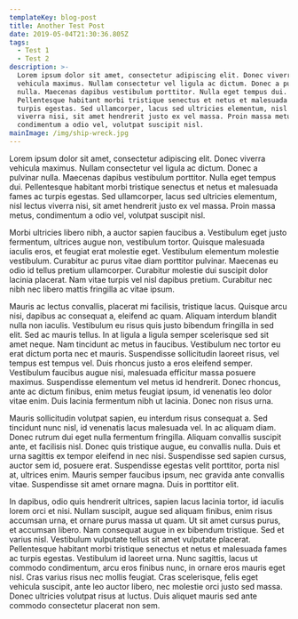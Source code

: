 ```yaml
---
templateKey: blog-post
title: Another Test Post
date: 2019-05-04T21:30:36.805Z
tags:
  - Test 1
  - Test 2
description: >-
  Lorem ipsum dolor sit amet, consectetur adipiscing elit. Donec viverra
  vehicula maximus. Nullam consectetur vel ligula ac dictum. Donec a pulvinar
  nulla. Maecenas dapibus vestibulum porttitor. Nulla eget tempus dui.
  Pellentesque habitant morbi tristique senectus et netus et malesuada fames ac
  turpis egestas. Sed ullamcorper, lacus sed ultricies elementum, nisl lectus
  viverra nisi, sit amet hendrerit justo ex vel massa. Proin massa metus,
  condimentum a odio vel, volutpat suscipit nisl.
mainImage: /img/ship-wreck.jpg
---
```

Lorem ipsum dolor sit amet, consectetur adipiscing elit. Donec viverra vehicula maximus. Nullam consectetur vel ligula ac dictum. Donec a pulvinar nulla. Maecenas dapibus vestibulum porttitor. Nulla eget tempus dui. Pellentesque habitant morbi tristique senectus et netus et malesuada fames ac turpis egestas. Sed ullamcorper, lacus sed ultricies elementum, nisl lectus viverra nisi, sit amet hendrerit justo ex vel massa. Proin massa metus, condimentum a odio vel, volutpat suscipit nisl.

Morbi ultricies libero nibh, a auctor sapien faucibus a. Vestibulum eget justo fermentum, ultrices augue non, vestibulum tortor. Quisque malesuada iaculis eros, et feugiat erat molestie eget. Vestibulum elementum molestie vestibulum. Curabitur ac purus vitae diam porttitor pulvinar. Maecenas eu odio id tellus pretium ullamcorper. Curabitur molestie dui suscipit dolor lacinia placerat. Nam vitae turpis vel nisl dapibus pretium. Curabitur nec nibh nec libero mattis fringilla ac vitae ipsum.

Mauris ac lectus convallis, placerat mi facilisis, tristique lacus. Quisque arcu nisi, dapibus ac consequat a, eleifend ac quam. Aliquam interdum blandit nulla non iaculis. Vestibulum eu risus quis justo bibendum fringilla in sed elit. Sed ac mauris tellus. In at ligula a ligula semper scelerisque sed sit amet neque. Nam tincidunt ac metus in faucibus. Vestibulum nec tortor eu erat dictum porta nec et mauris. Suspendisse sollicitudin laoreet risus, vel tempus est tempus vel. Duis rhoncus justo a eros eleifend semper. Vestibulum faucibus augue nisi, malesuada efficitur massa posuere maximus. Suspendisse elementum vel metus id hendrerit. Donec rhoncus, ante ac dictum finibus, enim metus feugiat ipsum, id venenatis leo dolor vitae enim. Duis lacinia fermentum nibh ut lacinia. Donec non risus urna.

Mauris sollicitudin volutpat sapien, eu interdum risus consequat a. Sed tincidunt nunc nisl, id venenatis lacus malesuada vel. In ac aliquam diam. Donec rutrum dui eget nulla fermentum fringilla. Aliquam convallis suscipit ante, et facilisis nisl. Donec quis tristique augue, eu convallis nulla. Duis et urna sagittis ex tempor eleifend in nec nisi. Suspendisse sed sapien cursus, auctor sem id, posuere erat. Suspendisse egestas velit porttitor, porta nisl at, ultrices enim. Mauris semper faucibus ipsum, nec gravida ante convallis vitae. Suspendisse sit amet ornare magna. Duis in porttitor elit.

In dapibus, odio quis hendrerit ultrices, sapien lacus lacinia tortor, id iaculis lorem orci et nisi. Nullam suscipit, augue sed aliquam finibus, enim risus accumsan urna, et ornare purus massa ut quam. Ut sit amet cursus purus, et accumsan libero. Nam consequat augue in ex bibendum tristique. Sed et varius nisl. Vestibulum vulputate tellus sit amet vulputate placerat. Pellentesque habitant morbi tristique senectus et netus et malesuada fames ac turpis egestas. Vestibulum id laoreet urna. Nunc sagittis, lacus ut commodo condimentum, arcu eros finibus nunc, in ornare eros mauris eget nisl. Cras varius risus nec mollis feugiat. Cras scelerisque, felis eget vehicula suscipit, ante leo auctor libero, nec molestie orci justo sed massa. Donec ultricies volutpat risus at luctus. Duis aliquet mauris sed ante commodo consectetur placerat non sem.
